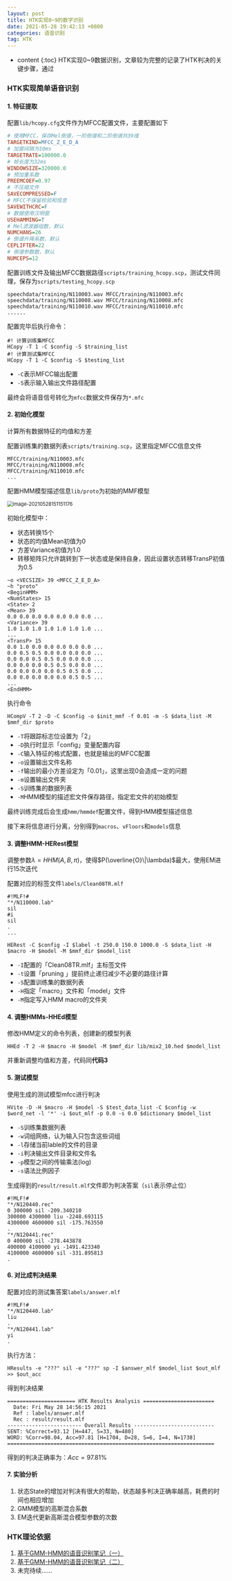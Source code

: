 ```yaml
---
layout: post
title: HTK实现0~9的数字识别
date: 2021-05-28 19:42:13 +0800
categories: 语音识别
tag: HTK
---
```


* content
{:toc}
HTK实现0\~9数据识别，文章较为完整的记录了HTK判决的关键步骤，通过

### HTK实现简单语音识别

#### 1. 特征提取

配置`lib/hcopy.cfg`文件作为MFCC配置文件，主要配置如下

```cfg
# 使用MFCC，保存Mel倒谱，一阶倒谱和二阶倒谱共39维
TARGETKIND=MFCC_Z_E_D_A
# 加窗间隔为10ms
TARGETRATE=100000.0
# 帧长度为32ms
WINDOWSIZE=320000.0
# 预加重系数
PREEMCOEF=0.97
# 不压缩文件
SAVECOMPRESSED=F
# MFCC不保留校验和信息
SAVEWITHCRC=F
# 数据使用汉明窗
USEHAMMING=T
# Mel滤波器组数，默认
NUMCHANS=26
# 倒谱升降系数，默认
CEPLIFTER=22
# 倒谱参数数，默认
NUMCEPS=12
```

配置训练文件及输出MFCC数据路径`scripts/training_hcopy.scp`，测试文件同理，保存为`scripts/testing_hcopy.scp`

```
speechdata/training/N110003.wav	MFCC/training/N110003.mfc
speechdata/training/N110008.wav	MFCC/training/N110008.mfc
speechdata/training/N110010.wav	MFCC/training/N110010.mfc
......
```

配置完毕后执行命令：

```shell
#! 计算训练集MFCC
HCopy -T 1 -C $config -S $training_list
#! 计算测试集MFCC
HCopy -T 1 -C $config -S $testing_list
```

+ `-C`表示MFCC输出配置
+ `-S`表示输入输出文件路径配置

最终会将语音信号转化为`mfcc`数据文件保存为`*.mfc`

#### 2. 初始化模型

计算所有数据特征的均值和方差

配置训练集的数据列表`scripts/training.scp`，这里指定MFCC信息文件

```
MFCC/training/N110003.mfc
MFCC/training/N110008.mfc
MFCC/training/N110010.mfc
...
```

配置HMM模型描述信息`lib/proto`为初始的MMF模型

<img src="https://yumik-xy.oss-cn-qingdao.aliyuncs.com/img/20210528151151.png!small" alt="image-20210528151151176" style="zoom: 80%;" />

初始化模型中：

+ 状态转换15个
+ 状态的均值Mean初值为0
+ 方差Variance初值为1.0
+ 转移矩阵只允许跳转到下一状态或是保持自身，因此设置状态转移TransP初值为0.5

```
~o <VECSIZE> 39 <MFCC_Z_E_D_A>
~h "proto"
<BeginHMM>
<NumStates> 15
<State> 2
<Mean> 39
0.0 0.0 0.0 0.0 0.0 0.0 0.0 ...
<Variance> 39
1.0 1.0 1.0 1.0 1.0 1.0 1.0 ...
...
<TransP> 15
0.0 1.0 0.0 0.0 0.0 0.0 0.0 ... 
0.0 0.5 0.5 0.0 0.0 0.0 0.0 ...
0.0 0.0 0.5 0.5 0.0 0.0 0.0 ...
0.0 0.0 0.0 0.5 0.5 0.0 0.0 ...
0.0 0.0 0.0 0.0 0.5 0.5 0.0 ...
0.0 0.0 0.0 0.0 0.0 0.5 0.5 ...
...
<EndHMM>
```

执行命令

```shell
HCompV -T 2 -D -C $config -o $init_mmf -f 0.01 -m -S $data_list -M $mmf_dir $proto
```

+ `-T`将跟踪标志位设置为「2」
+ `-D`执行时显示「config」变量配置内容
+ `-C`输入特征的格式配置，也就是输出的MFCC配置
+ `-o`设置输出文件名称
+ `-f`输出的最小方差设定为「0.01」，这里出现0会造成一定的问题
+ `-m`设置输出文件夹
+ `-S`训练集的数据列表
+ `-M`HMM模型的描述宏文件保存路径，指定宏文件的初始模型

最终训练完成后会生成`hmm/hmmdef`配置文件，得到HMM模型描述信息

接下来将信息进行分离，分别得到`macros`、`vFloors`和`models`信息

#### 3. 调整HMM-HERest模型

调整参数$\lambda=HHM(A,B,\pi)$，使得$P(\overline{O}\|\lambda)$最大，使用EM进行15次迭代

配置对应的标签文件`labels/Clean08TR.mlf`

```
#!MLF!#
"*/N110000.lab"
sil
#i
sil
.
...
```

```shell
HERest -C $config -I $label -t 250.0 150.0 1000.0 -S $data_list -H $macro -H $model -M $mmf_dir $model_list
```

+ `-I`配置的「Clean08TR.mlf」主标签文件
+ `-t`设置「pruning 」提前终止递归减少不必要的路径计算
+ `-S`配置训练集的数据列表
+ `-H`指定「macro」文件和「model」文件
+ `-M`指定写入HMM macro的文件夹

#### 4. 调整HMMs-HHEd模型

修改HMM定义的命令列表，创建新的模型列表

```shell
HHEd -T 2 -H $macro -H $model -M $mmf_dir lib/mix2_10.hed $model_list
```

并重新调整均值和方差，代码同**代码3**

#### 5. 测试模型

使用生成的测试模型mfcc进行判决

```shell
HVite -D -H $macro -H $model -S $test_data_list -C $config -w $word_net -l '*' -i $out_mlf -p 0.0 -s 0.0 $dictionary $model_list
```

+ `-S`训练集数据列表
+ `-w`词组网络，认为输入只包含这些词组
+ `-l`存储当前lable的文件的目录
+ `-i`判决输出文件目录和文件名
+ `-p`模型之间的传输乘法(log)
+ `-s`语法比例因子

生成得到的`result/result.mlf`文件即为判决答案（`sil`表示停止位）

```
#!MLF!#
"*/N120440.rec"
0 300000 sil -209.340210
300000 4300000 liu -2248.693115
4300000 4600000 sil -175.763550
.
"*/N120441.rec"
0 400000 sil -278.443878
400000 4100000 yi -1491.423340
4100000 4600000 sil -331.895813
.
```

#### 6. 对比成判决结果

配置对应的测试集答案`labels/answer.mlf`

```
#!MLF!#
"*/N120440.lab"
liu
.
"*/N120441.lab"
yi
.
```

执行方法：

````shell
HResults -e "???" sil -e "???" sp -I $answer_mlf $model_list $out_mlf >> $out_acc
````

得到判决结果

```
====================== HTK Results Analysis =======================
  Date: Fri May 28 14:56:15 2021
  Ref : labels/answer.mlf
  Rec : result/result.mlf
------------------------ Overall Results --------------------------
SENT: %Correct=93.12 [H=447, S=33, N=480]
WORD: %Corr=98.04, Acc=97.81 [H=1704, D=28, S=6, I=4, N=1738]
===================================================================
```

得到的判决正确率为：$Acc=97.81\%$

#### 7. 实验分析

1. 状态State的增加对判决有很大的帮助，状态越多判决正确率越高，耗费的时间也相应增加
2. GMM模型的高斯混合系数
3.  EM迭代更新高斯混合模型参数的次数

### HTK理论依据

1. [基于GMM-HMM的语音识别笔记（一）](https://yumik.top/语音识别/基于GMM-HMM的语音识别笔记-一)
2. [基于GMM-HMM的语音识别笔记（二）](https://yumik.top/语音识别/基于GMM-HMM的语音识别笔记-二)
3. 未完待续……

